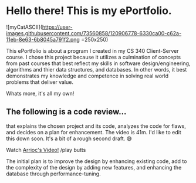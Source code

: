 

# Hello there! This is my ePortfolio.

![myCatASCII](https://user-images.githubusercontent.com/73560858/120906778-6330ca00-c62a-11eb-8e63-6b8045a791f2.png =250x250)

This ePortfolio is about a program I created in my CS 340 Client-Server course. I chose this project because it utilizes a culmination of concepts from past courses that best reflect my skills in software design/engineering, algorithms and thier data structures, and databases. In other words, it best demonstrates my knowledge and competence in solving real world problems that deliver value. 

Whats more, it's all my own! 






## The following is a code review...
that explains the chosen project and its code, analyzes the code for flaws, and decides on a plan for enhancement. 
The video is 41m. I'd like to edit this down soon. It's a bit of a rough second draft. 😅


Watch [Arrioc's Video!](https://www.youtube.com/watch?v=wDXqfWe2RQw) /play butts


The initial plan is to improve the design by enhancing existing code, add to the complexity of the design by adding new features, and enhancing the database through performance-tuning. 

